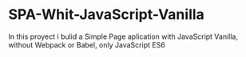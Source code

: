 # SPA-Whit-JavaScript-Vanilla
In this proyect i bulid a Simple Page aplication with JavaScript Vanilla, without Webpack or Babel, only JavaScript ES6
